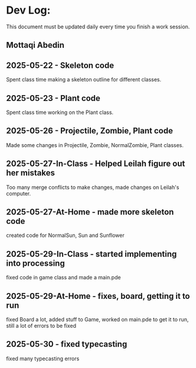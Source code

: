 # Dev Log:

This document must be updated daily every time you finish a work session.

## Mottaqi Abedin

## 2025-05-22 - Skeleton code
Spent class time making a skeleton outline for different classes.

## 2025-05-23 - Plant code
Spent class time working on the Plant class.

## 2025-05-26 - Projectile, Zombie, Plant code
Made some changes in Projectile, Zombie, NormalZombie, Plant classes.

## 2025-05-27-In-Class - Helped Leilah figure out her mistakes
Too many merge conflicts to make changes, made changes on Leilah's computer.

## 2025-05-27-At-Home - made more skeleton code
created code for NormalSun, Sun and Sunflower

## 2025-05-29-In-Class - started implementing into processing
fixed code in game class and made a main.pde

## 2025-05-29-At-Home - fixes, board, getting it to run
fixed Board a lot, added stuff to Game, worked on main.pde to get it to run, still a lot of errors to be fixed

## 2025-05-30 - fixed typecasting
fixed many typecasting errors
